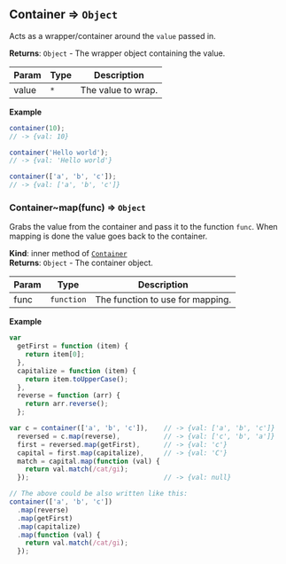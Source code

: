 <a name="module_Container"></a>

## Container ⇒ <code>Object</code>
Acts as a wrapper/container around the `value` passed in.

**Returns**: <code>Object</code> - The wrapper object containing the value.  

| Param | Type | Description |
| --- | --- | --- |
| value | <code>\*</code> | The value to wrap. |

**Example**  
```js
container(10);
// -> {val: 10}

container('Hello world');
// -> {val: 'Hello world'}

container(['a', 'b', 'c']);
// -> {val: ['a', 'b', 'c']}
```
<a name="module_Container..map"></a>

### Container~map(func) ⇒ <code>Object</code>
Grabs the value from the container and pass it to the function `func`.
When mapping is done the value goes back to the container.

**Kind**: inner method of <code>[Container](#module_Container)</code>  
**Returns**: <code>Object</code> - The container object.  

| Param | Type | Description |
| --- | --- | --- |
| func | <code>function</code> | The function to use for mapping. |

**Example**  
```js
var
  getFirst = function (item) {
    return item[0];
  },
  capitalize = function (item) {
    return item.toUpperCase();
  },
  reverse = function (arr) {
    return arr.reverse();
  };

var c = container(['a', 'b', 'c']),    // -> {val: ['a', 'b', 'c']}
  reversed = c.map(reverse),           // -> {val: ['c', 'b', 'a']}
  first = reversed.map(getFirst),      // -> {val: 'c'}
  capital = first.map(capitalize),     // -> {val: 'C'}
  match = capital.map(function (val) {
    return val.match(/cat/gi);
  });                                  // -> {val: null}

// The above could be also written like this:
container(['a', 'b', 'c'])
  .map(reverse)
  .map(getFirst)
  .map(capitalize)
  .map(function (val) {
    return val.match(/cat/gi);
  });
```
